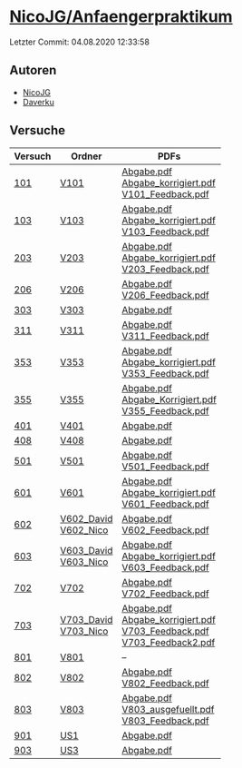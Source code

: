 # [NicoJG/Anfaengerpraktikum](https://github.com/NicoJG/Anfaengerpraktikum)

Letzter Commit: 04.08.2020 12:33:58

## Autoren
- [NicoJG](https://github.com/NicoJG)
- [Daverku](https://github.com/Daverku)

## Versuche

|        Versuch         |                                                                               Ordner                                                                                |                                                                                                                                                                                                                                                                                                               PDFs                                                                                                                                                                                                                                                                                                                |
|------------------------|---------------------------------------------------------------------------------------------------------------------------------------------------------------------|-----------------------------------------------------------------------------------------------------------------------------------------------------------------------------------------------------------------------------------------------------------------------------------------------------------------------------------------------------------------------------------------------------------------------------------------------------------------------------------------------------------------------------------------------------------------------------------------------------------------------------------|
|[101](../../versuch/101)|[V101](https://github.com/NicoJG/Anfaengerpraktikum/tree/master/V101)                                                                                                |[Abgabe.pdf](https://docs.google.com/viewer?url=https://raw.githubusercontent.com/NicoJG/Anfaengerpraktikum/master/V101/Abgabe.pdf)<br/>[Abgabe_korrigiert.pdf](https://docs.google.com/viewer?url=https://raw.githubusercontent.com/NicoJG/Anfaengerpraktikum/master/V101/Abgabe_korrigiert.pdf)<br/>[V101_Feedback.pdf](https://docs.google.com/viewer?url=https://raw.githubusercontent.com/NicoJG/Anfaengerpraktikum/master/V101/V101_Feedback.pdf)                                                                                                                                                                            |
|[103](../../versuch/103)|[V103](https://github.com/NicoJG/Anfaengerpraktikum/tree/master/V103)                                                                                                |[Abgabe.pdf](https://docs.google.com/viewer?url=https://raw.githubusercontent.com/NicoJG/Anfaengerpraktikum/master/V103/Abgabe.pdf)<br/>[Abgabe_korrigiert.pdf](https://docs.google.com/viewer?url=https://raw.githubusercontent.com/NicoJG/Anfaengerpraktikum/master/V103/Abgabe_korrigiert.pdf)<br/>[V103_Feedback.pdf](https://docs.google.com/viewer?url=https://raw.githubusercontent.com/NicoJG/Anfaengerpraktikum/master/V103/V103_Feedback.pdf)                                                                                                                                                                            |
|[203](../../versuch/203)|[V203](https://github.com/NicoJG/Anfaengerpraktikum/tree/master/V203)                                                                                                |[Abgabe.pdf](https://docs.google.com/viewer?url=https://raw.githubusercontent.com/NicoJG/Anfaengerpraktikum/master/V203/Abgabe.pdf)<br/>[Abgabe_korrigiert.pdf](https://docs.google.com/viewer?url=https://raw.githubusercontent.com/NicoJG/Anfaengerpraktikum/master/V203/Abgabe_korrigiert.pdf)<br/>[V203_Feedback.pdf](https://docs.google.com/viewer?url=https://raw.githubusercontent.com/NicoJG/Anfaengerpraktikum/master/V203/V203_Feedback.pdf)                                                                                                                                                                            |
|[206](../../versuch/206)|[V206](https://github.com/NicoJG/Anfaengerpraktikum/tree/master/V206)                                                                                                |[Abgabe.pdf](https://docs.google.com/viewer?url=https://raw.githubusercontent.com/NicoJG/Anfaengerpraktikum/master/V206/Abgabe.pdf)<br/>[V206_Feedback.pdf](https://docs.google.com/viewer?url=https://raw.githubusercontent.com/NicoJG/Anfaengerpraktikum/master/V206/V206_Feedback.pdf)                                                                                                                                                                                                                                                                                                                                          |
|[303](../../versuch/303)|[V303](https://github.com/NicoJG/Anfaengerpraktikum/tree/master/V303)                                                                                                |[Abgabe.pdf](https://docs.google.com/viewer?url=https://raw.githubusercontent.com/NicoJG/Anfaengerpraktikum/master/V303/Abgabe.pdf)                                                                                                                                                                                                                                                                                                                                                                                                                                                                                                |
|[311](../../versuch/311)|[V311](https://github.com/NicoJG/Anfaengerpraktikum/tree/master/V311)                                                                                                |[Abgabe.pdf](https://docs.google.com/viewer?url=https://raw.githubusercontent.com/NicoJG/Anfaengerpraktikum/master/V311/Abgabe.pdf)<br/>[V311_Feedback.pdf](https://docs.google.com/viewer?url=https://raw.githubusercontent.com/NicoJG/Anfaengerpraktikum/master/V311/V311_Feedback.pdf)                                                                                                                                                                                                                                                                                                                                          |
|[353](../../versuch/353)|[V353](https://github.com/NicoJG/Anfaengerpraktikum/tree/master/V353)                                                                                                |[Abgabe.pdf](https://docs.google.com/viewer?url=https://raw.githubusercontent.com/NicoJG/Anfaengerpraktikum/master/V353/Abgabe.pdf)<br/>[Abgabe_korrigiert.pdf](https://docs.google.com/viewer?url=https://raw.githubusercontent.com/NicoJG/Anfaengerpraktikum/master/V353/Abgabe_korrigiert.pdf)<br/>[V353_Feedback.pdf](https://docs.google.com/viewer?url=https://raw.githubusercontent.com/NicoJG/Anfaengerpraktikum/master/V353/V353_Feedback.pdf)                                                                                                                                                                            |
|[355](../../versuch/355)|[V355](https://github.com/NicoJG/Anfaengerpraktikum/tree/master/V355)                                                                                                |[Abgabe.pdf](https://docs.google.com/viewer?url=https://raw.githubusercontent.com/NicoJG/Anfaengerpraktikum/master/V355/Abgabe.pdf)<br/>[Abgabe_Korrigiert.pdf](https://docs.google.com/viewer?url=https://raw.githubusercontent.com/NicoJG/Anfaengerpraktikum/master/V355/Abgabe_Korrigiert.pdf)<br/>[V355_Feedback.pdf](https://docs.google.com/viewer?url=https://raw.githubusercontent.com/NicoJG/Anfaengerpraktikum/master/V355/V355_Feedback.pdf)                                                                                                                                                                            |
|[401](../../versuch/401)|[V401](https://github.com/NicoJG/Anfaengerpraktikum/tree/master/V401)                                                                                                |[Abgabe.pdf](https://docs.google.com/viewer?url=https://raw.githubusercontent.com/NicoJG/Anfaengerpraktikum/master/V401/Abgabe.pdf)                                                                                                                                                                                                                                                                                                                                                                                                                                                                                                |
|[408](../../versuch/408)|[V408](https://github.com/NicoJG/Anfaengerpraktikum/tree/master/V408)                                                                                                |[Abgabe.pdf](https://docs.google.com/viewer?url=https://raw.githubusercontent.com/NicoJG/Anfaengerpraktikum/master/V408/Abgabe.pdf)                                                                                                                                                                                                                                                                                                                                                                                                                                                                                                |
|[501](../../versuch/501)|[V501](https://github.com/NicoJG/Anfaengerpraktikum/tree/master/V501)                                                                                                |[Abgabe.pdf](https://docs.google.com/viewer?url=https://raw.githubusercontent.com/NicoJG/Anfaengerpraktikum/master/V501/Abgabe.pdf)<br/>[V501_Feedback.pdf](https://docs.google.com/viewer?url=https://raw.githubusercontent.com/NicoJG/Anfaengerpraktikum/master/V501/V501_Feedback.pdf)                                                                                                                                                                                                                                                                                                                                          |
|[601](../../versuch/601)|[V601](https://github.com/NicoJG/Anfaengerpraktikum/tree/master/V601)                                                                                                |[Abgabe.pdf](https://docs.google.com/viewer?url=https://raw.githubusercontent.com/NicoJG/Anfaengerpraktikum/master/V601/Abgabe.pdf)<br/>[Abgabe_korrigiert.pdf](https://docs.google.com/viewer?url=https://raw.githubusercontent.com/NicoJG/Anfaengerpraktikum/master/V601/Abgabe_korrigiert.pdf)<br/>[V601_Feedback.pdf](https://docs.google.com/viewer?url=https://raw.githubusercontent.com/NicoJG/Anfaengerpraktikum/master/V601/V601_Feedback.pdf)                                                                                                                                                                            |
|[602](../../versuch/602)|[V602_David](https://github.com/NicoJG/Anfaengerpraktikum/tree/master/V602_David)<br/>[V602_Nico](https://github.com/NicoJG/Anfaengerpraktikum/tree/master/V602_Nico)|[Abgabe.pdf](https://docs.google.com/viewer?url=https://raw.githubusercontent.com/NicoJG/Anfaengerpraktikum/master/V602_Nico/Abgabe.pdf)<br/>[V602_Feedback.pdf](https://docs.google.com/viewer?url=https://raw.githubusercontent.com/NicoJG/Anfaengerpraktikum/master/V602_Nico/V602_Feedback.pdf)                                                                                                                                                                                                                                                                                                                                |
|[603](../../versuch/603)|[V603_David](https://github.com/NicoJG/Anfaengerpraktikum/tree/master/V603_David)<br/>[V603_Nico](https://github.com/NicoJG/Anfaengerpraktikum/tree/master/V603_Nico)|[Abgabe.pdf](https://docs.google.com/viewer?url=https://raw.githubusercontent.com/NicoJG/Anfaengerpraktikum/master/V603_Nico/Abgabe.pdf)<br/>[Abgabe_korrigiert.pdf](https://docs.google.com/viewer?url=https://raw.githubusercontent.com/NicoJG/Anfaengerpraktikum/master/V603_Nico/Abgabe_korrigiert.pdf)<br/>[V603_Feedback.pdf](https://docs.google.com/viewer?url=https://raw.githubusercontent.com/NicoJG/Anfaengerpraktikum/master/V603_Nico/V603_Feedback.pdf)                                                                                                                                                             |
|[702](../../versuch/702)|[V702](https://github.com/NicoJG/Anfaengerpraktikum/tree/master/V702)                                                                                                |[Abgabe.pdf](https://docs.google.com/viewer?url=https://raw.githubusercontent.com/NicoJG/Anfaengerpraktikum/master/V702/Abgabe.pdf)<br/>[V702_Feedback.pdf](https://docs.google.com/viewer?url=https://raw.githubusercontent.com/NicoJG/Anfaengerpraktikum/master/V702/V702_Feedback.pdf)                                                                                                                                                                                                                                                                                                                                          |
|[703](../../versuch/703)|[V703_David](https://github.com/NicoJG/Anfaengerpraktikum/tree/master/V703_David)<br/>[V703_Nico](https://github.com/NicoJG/Anfaengerpraktikum/tree/master/V703_Nico)|[Abgabe.pdf](https://docs.google.com/viewer?url=https://raw.githubusercontent.com/NicoJG/Anfaengerpraktikum/master/V703_Nico/Abgabe.pdf)<br/>[Abgabe_korrigiert.pdf](https://docs.google.com/viewer?url=https://raw.githubusercontent.com/NicoJG/Anfaengerpraktikum/master/V703_Nico/Abgabe_korrigiert.pdf)<br/>[V703_Feedback.pdf](https://docs.google.com/viewer?url=https://raw.githubusercontent.com/NicoJG/Anfaengerpraktikum/master/V703_Nico/V703_Feedback.pdf)<br/>[V703_Feedback2.pdf](https://docs.google.com/viewer?url=https://raw.githubusercontent.com/NicoJG/Anfaengerpraktikum/master/V703_Nico/V703_Feedback2.pdf)|
|[801](../../versuch/801)|[V801](https://github.com/NicoJG/Anfaengerpraktikum/tree/master/V801)                                                                                                |–                                                                                                                                                                                                                                                                                                                                                                                                                                                                                                                                                                                                                                  |
|[802](../../versuch/802)|[V802](https://github.com/NicoJG/Anfaengerpraktikum/tree/master/V802)                                                                                                |[Abgabe.pdf](https://docs.google.com/viewer?url=https://raw.githubusercontent.com/NicoJG/Anfaengerpraktikum/master/V802/Abgabe.pdf)<br/>[V802_Feedback.pdf](https://docs.google.com/viewer?url=https://raw.githubusercontent.com/NicoJG/Anfaengerpraktikum/master/V802/V802_Feedback.pdf)                                                                                                                                                                                                                                                                                                                                          |
|[803](../../versuch/803)|[V803](https://github.com/NicoJG/Anfaengerpraktikum/tree/master/V803)                                                                                                |[Abgabe.pdf](https://docs.google.com/viewer?url=https://raw.githubusercontent.com/NicoJG/Anfaengerpraktikum/master/V803/Abgabe.pdf)<br/>[V803_ausgefuellt.pdf](https://docs.google.com/viewer?url=https://raw.githubusercontent.com/NicoJG/Anfaengerpraktikum/master/V803/V803_ausgefuellt.pdf)<br/>[V803_Feedback.pdf](https://docs.google.com/viewer?url=https://raw.githubusercontent.com/NicoJG/Anfaengerpraktikum/master/V803/V803_Feedback.pdf)                                                                                                                                                                              |
|[901](../../versuch/901)|[US1](https://github.com/NicoJG/Anfaengerpraktikum/tree/master/US1)                                                                                                  |[Abgabe.pdf](https://docs.google.com/viewer?url=https://raw.githubusercontent.com/NicoJG/Anfaengerpraktikum/master/US1/Abgabe.pdf)                                                                                                                                                                                                                                                                                                                                                                                                                                                                                                 |
|[903](../../versuch/903)|[US3](https://github.com/NicoJG/Anfaengerpraktikum/tree/master/US3)                                                                                                  |[Abgabe.pdf](https://docs.google.com/viewer?url=https://raw.githubusercontent.com/NicoJG/Anfaengerpraktikum/master/US3/Abgabe.pdf)                                                                                                                                                                                                                                                                                                                                                                                                                                                                                                 |
